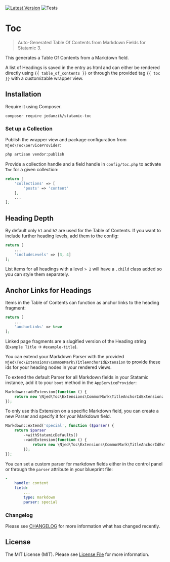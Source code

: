 [![Latest Version](https://img.shields.io/github/v/release/jedamzik/statamic-toc?style=flat-square)](https://github.com/jedamzik/statamic-toc/releases)
![Tests](https://img.shields.io/github/workflow/status/jedamzik/statamic-toc/run-tests?label=Tests&style=flat-square)

# Toc

> Auto-Generated Table Of Contents from Markdown Fields for Statamic 3.

This generates a Table Of Contents from a Markdown field.

A list of Headings is saved in the entry as html and can either be rendered directly using `{{ table_of_contents }}` or through the provided tag `{{ toc }}` with a customizable wrapper view.

## Installation

Require it using Composer.

```
composer require jedamzik/statamic-toc
```

### Set up a Collection

Publish the wrapper view and package configuration from `Njed\Toc\ServiceProvider`:

```bash
php artisan vendor:publish
```

Provide a collection handle and a field handle in `config/toc.php` to activate `Toc` for a given collection:

```php
return [
    'collections' => [
        'posts' => 'content'
    ],
    ...
];
```

## Heading Depth

By default only `h1` and `h2` are used for the Table of Contents. If you want to include further heading levels, add them to the config:

```php
return [
    ...
    'includeLevels' => [3, 4]
];
```

List items for all headings with a level `> 2` will have a `.child` class added so you can style them separately.

## Anchor Links for Headings

Items in the Table of Contents can function as anchor links to the heading fragment:

```php
return [
    ...
    'anchorLinks' => true
];
```

Linked page fragments are a slugified version of the Heading string (`Example Title` -> `#example-title`).

You can extend your Markdown Parser with the provided `Njed\Toc\Extensions\CommonMark\TitleAnchorIdExtension` to provide these ids for your heading nodes in your rendered views.

To extend the default Parser for all Markdown fields in your Statamic instance, add it to your `boot` method in the `AppServiceProvider`:

```php
Markdown::addExtension(function () {
    return new \Njed\Toc\Extensions\CommonMark\TitleAnchorIdExtension::class
});
```

To only use this Extension on a specific Markdown field, you can create a new Parser and specify it for your Markdown field.

```php
Markdown::extend('special', function ($parser) {
    return $parser
        ->withStatamicDefaults()
        ->addExtension(function () {
            return new \Njed\Toc\Extensions\CommonMark\TitleAnchorIdExtension::class
        });
});
```

You can set a custom parser for markdown fields either in the control panel or through the `parser` attribute in your blueprint file:

```yaml
-
    handle: content
    field:
        ...
        type: markdown
        parser: special
```

### Changelog

Please see [CHANGELOG](CHANGELOG.md) for more information what has changed recently.

## License

The MIT License (MIT). Please see [License File](LICENSE.md) for more information.

